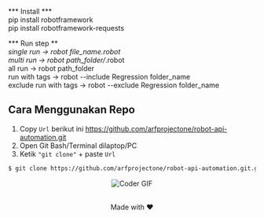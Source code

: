 *** Install ***<br>
pip install robotframework<br>
pip install robotframework-requests<br>

*** Run step ***<br>
single run              -> robot file_name.robot<br>
multi run               -> robot path_folder/*.robot<br>
all run                 -> robot path_folder<br>
run with tags           -> robot --include Regression folder_name<br>
exclude run with tags   -> robot --exclude Regression folder_name<br>

## Cara Menggunakan Repo

1. Copy `Url` berikut ini https://github.com/arfprojectone/robot-api-automation.git<br>
2. Open Git Bash/Terminal dilaptop/PC<br>
3. Ketik `"git clone"` + paste `Url`
                     
 ```sh
$ git clone https://github.com/arfprojectone/robot-api-automation.git.git
```

<p align="center">
<img src="https://camo.githubusercontent.com/2309797487e5e969659a3b545c96151807b04120a9cc2985f632ec94ba00c9f3/68747470733a2f2f6d656469612e67697068792e636f6d2f6d656469612f53576f536b4e36447854737a71494b4571762f67697068792e676966" alt="Coder GIF" data-canonical-src="https://media.giphy.com/media/SWoSkN6DxTszqIKEqv/giphy.gif" style="max-width: 100%; display: inline-block; align:center" data-target="animated-image.originalImage">
</p>

<br>
<div align="center">
Made with ❤️
</div>
